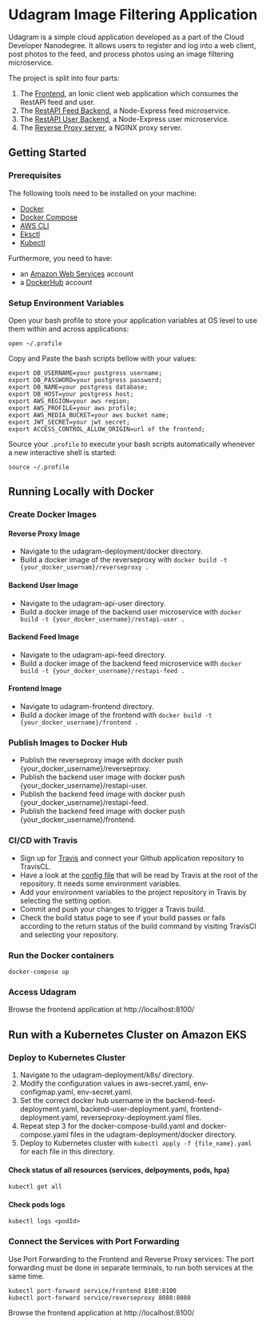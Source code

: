 # Udagram Image Filtering Application

Udagram is a simple cloud application developed as a part of the Cloud Developer Nanodegree. It allows users to register and log into a web client, post photos to the feed, and process photos using an image filtering microservice.

The project is split into four parts:

1) The [Frontend](https://github.com/SwethaVipparla/udacity-cloud-project3/tree/master/udagram-frontend), an Ionic client web application which consumes the RestAPI feed and user.
2) The [RestAPI Feed Backend](https://github.com/SwethaVipparla/udacity-cloud-project3/tree/master/udagram-api-feed), a Node-Express feed microservice.
3) The [RestAPI User Backend](https://github.com/SwethaVipparla/udacity-cloud-project3/tree/master/udagram-api-user), a Node-Express user microservice.
4) The [Reverse Proxy server](https://github.com/SwethaVipparla/udacity-cloud-project3/tree/master/udagram-deployment/k8s), a NGINX proxy server.


## Getting Started

### Prerequisites
The following tools need to be installed on your machine:

* [Docker](https://www.docker.com/products/docker-desktop)
* [Docker Compose](https://docs.docker.com/compose/install/)
* [AWS CLI](https://aws.amazon.com/cli/)
* [Eksctl](https://docs.aws.amazon.com/eks/latest/userguide/getting-started-eksctl.html)
* [Kubectl](https://kubernetes.io/docs/tasks/tools/install-kubectl/)

Furthermore, you need to have:

* an [Amazon Web Services](https://signin.aws.amazon.com/signin?redirect_uri=https%3A%2F%2Fconsole.aws.amazon.com%2Fconsole%2Fhome%3Fstate%3DhashArgs%2523%26isauthcode%3Dtrue&client_id=arn%3Aaws%3Aiam%3A%3A015428540659%3Auser%2Fhomepage&forceMobileApp=0&code_challenge=SjSQjqJnJnk-FtLjh8d7giM0dF-fsHgNI94asx8NcxM&code_challenge_method=SHA-256) account
* a [DockerHub](https://hub.docker.com/) account

### Setup Environment Variables
Open your bash profile to store your application variables at OS level to use them within and across applications:

`open ~/.profile`

Copy and Paste the bash scripts bellow with your values:
```
export DB_USERNAME=your postgress username;
export DB_PASSWORD=your postgress password;
export DB_NAME=your postgress database;
export DB_HOST=your postgress host;
export AWS_REGION=your aws region;
export AWS_PROFILE=your aws profile;
export AWS_MEDIA_BUCKET=your aws bucket name;
export JWT_SECRET=your jwt secret;
export ACCESS_CONTROL_ALLOW_ORIGIN=url of the frontend;
```
Source your `.profile` to execute your bash scripts automatically whenever a new interactive shell is started:

`source ~/.profile`

## Running Locally with Docker 

### Create Docker Images

#### Reverse Proxy Image
* Navigate to the udagram-deployment/docker directory.
* Build a docker image of the reverseproxy with `docker build -t {your_docker_usernam}/reverseproxy .`

#### Backend User Image
* Navigate to the udagram-api-user directory.
* Build a docker image of the backend user microservice with `docker build -t {your_docker_username}/restapi-user .`

#### Backend Feed Image
* Navigate to the udagram-api-feed directory.
* Build a docker image of the backend feed microservice with `docker build -t {your_docker_username}/restapi-feed .`

#### Frontend Image
* Navigate to udagram-frontend directory.
* Build a docker image of the frontend with `docker build -t {your_docker_username}/frontend .`

### Publish Images to Docker Hub
* Publish the reverseproxy image with docker push {your_docker_username}/reverseproxy.
* Publish the backend user image with docker push {your_docker_username}/restapi-user.
* Publish the backend feed image with docker push {your_docker_username}/restapi-feed.
* Publish the backend feed image with docker push {your_docker_username}/frontend.

### CI/CD with Travis
* Sign up for [Travis](https://travis-ci.com/) and connect your Github application repository to TravisCL.
* Have a look at the [config file](https://github.com/SwethaVipparla/udacity-cloud-project3/blob/master/.travis.yml) that will be read by Travis at the root of the repository. It needs some environment variables.
* Add your environment variables to the project repository in Travis by selecting the setting option.
* Commit and push your changes to trigger a Travis build.
* Check the build status page to see if your build passes or fails according to the return status of the build command by visiting TravisCI and selecting your repository.

### Run the Docker containers
`docker-compose up`

### Access Udagram
Browse the frontend application at http://localhost:8100/

## Run with a Kubernetes Cluster on Amazon EKS

### Deploy to Kubernetes Cluster
1) Navigate to the udagram-deployment/k8s/ directory.
2) Modify the configuration values in aws-secret.yaml, env-configmap.yaml, env-secret.yaml.
3) Set the correct docker hub username in the backend-feed-deployment.yaml, backend-user-deployment.yaml, frontend-deployment.yaml, reverseproxy-deployment.yaml files.
4) Repeat step 3 for the docker-compose-build.yaml and docker-compose.yaml files in the udagram-deployment/docker directory.
5) Deploy to Kubernetes cluster with `kubectl apply -f {file_name}.yaml` for each file in this directory.

#### Check status of all resources (services, delpoyments, pods, hpa)
`kubectl get all`

#### Check pods logs
`kubectl logs <podId>`

### Connect the Services with Port Forwarding
Use Port Forwarding to the Frontend and Reverse Proxy services: The port forwarding must be done in separate terminals, to run both services at the same time.
```
kubectl port-forward service/frontend 8100:8100
kubectl port-forward service/reverseproxy 8080:8080
```
Browse the frontend application at http://localhost:8100/
